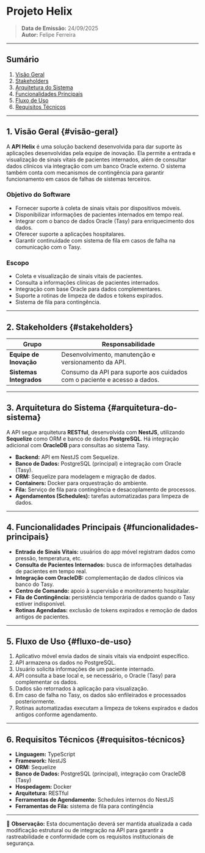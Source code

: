 # Projeto Helix

> **Data de Emissão:** 24/09/2025  
> **Autor:** Felipe Ferreira

---

## Sumário
1. [Visão Geral](#visão-geral)  
2. [Stakeholders](#stakeholders)  
3. [Arquitetura do Sistema](#arquitetura-do-sistema)  
4. [Funcionalidades Principais](#funcionalidades-principais)  
5. [Fluxo de Uso](#fluxo-de-uso)  
6. [Requisitos Técnicos](#requisitos-técnicos)

---

## 1. Visão Geral {#visão-geral}
A **API Helix** é uma solução backend desenvolvida para dar suporte às aplicações desenvolvidas pela equipe de inovação. Ela permite a entrada e visualização de sinais vitais de pacientes internados, além de consultar dados clínicos via integração com um banco Oracle externo. O sistema também conta com mecanismos de contingência para garantir funcionamento em casos de falhas de sistemas terceiros.

### Objetivo do Software
- Fornecer suporte à coleta de sinais vitais por dispositivos móveis.  
- Disponibilizar informações de pacientes internados em tempo real.  
- Integrar com o banco de dados Oracle (Tasy) para enriquecimento dos dados.  
- Oferecer suporte a aplicações hospitalares.  
- Garantir continuidade com sistema de fila em casos de falha na comunicação com o Tasy.

### Escopo
- Coleta e visualização de sinais vitais de pacientes.  
- Consulta a informações clínicas de pacientes internados.  
- Integração com base Oracle para dados complementares.  
- Suporte a rotinas de limpeza de dados e tokens expirados.  
- Sistema de fila para contingência.

---

## 2. Stakeholders {#stakeholders}

| Grupo                     | Responsabilidade                                                                 |
|---------------------------|----------------------------------------------------------------------------------|
| **Equipe de Inovação**   | Desenvolvimento, manutenção e versionamento da API.                            |
| **Sistemas Integrados**  | Consumo da API para suporte aos cuidados com o paciente e acesso a dados.                   |

---

## 3. Arquitetura do Sistema {#arquitetura-do-sistema}
A API segue arquitetura **RESTful**, desenvolvida com **NestJS**, utilizando **Sequelize** como ORM e banco de dados **PostgreSQL**. Há integração adicional com **OracleDB** para consultas ao sistema Tasy.

- **Backend:** API em NestJS com Sequelize.  
- **Banco de Dados:** PostgreSQL (principal) e integração com Oracle (Tasy).  
- **ORM:** Sequelize para modelagem e migração de dados.  
- **Containers:** Docker para orquestração do ambiente.  
- **Fila:** Serviço de fila para contingência e desacoplamento de processos.  
- **Agendamentos (Schedules):** tarefas automatizadas para limpeza de dados.

---

## 4. Funcionalidades Principais {#funcionalidades-principais}
- **Entrada de Sinais Vitais:** usuários do app móvel registram dados como pressão, temperatura, etc.  
- **Consulta de Pacientes Internados:** busca de informações detalhadas de pacientes em tempo real.  
- **Integração com OracleDB:** complementação de dados clínicos via banco do Tasy.  
- **Centro de Comando:** apoio à supervisão e monitoramento hospitalar.  
- **Fila de Contingência:** persistência temporária de dados quando o Tasy estiver indisponível.  
- **Rotinas Agendadas:** exclusão de tokens expirados e remoção de dados antigos de pacientes.

---

## 5. Fluxo de Uso {#fluxo-de-uso}
1. Aplicativo móvel envia dados de sinais vitais via endpoint específico.  
2. API armazena os dados no PostgreSQL.  
3. Usuário solicita informações de um paciente internado.  
4. API consulta a base local e, se necessário, o Oracle (Tasy) para complementar os dados.  
5. Dados são retornados à aplicação para visualização.  
6. Em caso de falha no Tasy, os dados são enfileirados e processados posteriormente.  
7. Rotinas automatizadas executam a limpeza de tokens expirados e dados antigos conforme agendamento.

---

## 6. Requisitos Técnicos {#requisitos-técnicos}
- **Linguagem:** TypeScript  
- **Framework:** NestJS  
- **ORM:** Sequelize  
- **Banco de Dados:** PostgreSQL (principal), integração com OracleDB (Tasy)  
- **Hospedagem:** Docker  
- **Arquitetura:** RESTful  
- **Ferramentas de Agendamento:** Schedules internos do NestJS  
- **Ferramentas de Fila:** sistema de fila para contingência  

---

📌 **Observação:** Esta documentação deverá ser mantida atualizada a cada modificação estrutural ou de integração na API para garantir a rastreabilidade e conformidade com os requisitos institucionais de segurança.